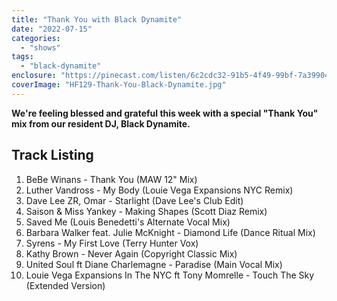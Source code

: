```yaml
---
title: "Thank You with Black Dynamite"
date: "2022-07-15"
categories: 
  - "shows"
tags: 
  - "black-dynamite"
enclosure: "https://pinecast.com/listen/6c2cdc32-91b5-4f49-99bf-7a3990416e27.mp3 179262505 audio/mpeg "
coverImage: "HF129-Thank-You-Black-Dynamite.jpg"
---
```


**We're feeling blessed and grateful this week with a special "Thank You" mix from our resident DJ, Black Dynamite.**

## Track Listing

1. BeBe Winans - Thank You (MAW 12" Mix)
2. Luther Vandross - My Body (Louie Vega Expansions NYC Remix)
3. Dave Lee ZR, Omar - Starlight (Dave Lee's Club Edit)
4. Saison & Miss Yankey - Making Shapes (Scott Diaz Remix)
5. Saved Me (Louis Benedetti's Alternate Vocal Mix)
6. Barbara Walker feat. Julie McKnight - Diamond Life (Dance Ritual Mix)
7. Syrens - My First Love (Terry Hunter Vox)
8. Kathy Brown - Never Again (Copyright Classic Mix)
9. United Soul ft Diane Charlemagne - Paradise (Main Vocal Mix)
10. Louie Vega Expansions In The NYC ft Tony Momrelle - Touch The Sky (Extended Version)
